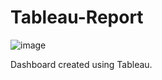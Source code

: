 # Tableau-Report
![image](https://github.com/user-attachments/assets/f38d514a-a2dd-4f4b-a9ac-65313957e230)

Dashboard created using Tableau.
